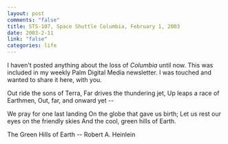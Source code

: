 ```yaml
--- 
layout: post
comments: "false"
title: STS-107, Space Shuttle Columbia, February 1, 2003
date: 2003-2-11
link: "false"
categories: life
---
```

I haven't posted anything about the loss of <i>Columbia</i> until now. This was included in my weekly Palm Digital Media newsletter. I was touched and wanted to share it here, with you.


Out ride the sons of Terra,
Far drives the thundering jet,
Up leaps a race of Earthmen,
Out, far, and onward yet --

We pray for one last landing
On the globe that gave us birth;
Let us rest our eyes on the friendly skies
And the cool, green hills of Earth.

The Green Hills of Earth -- Robert A. Heinlein
